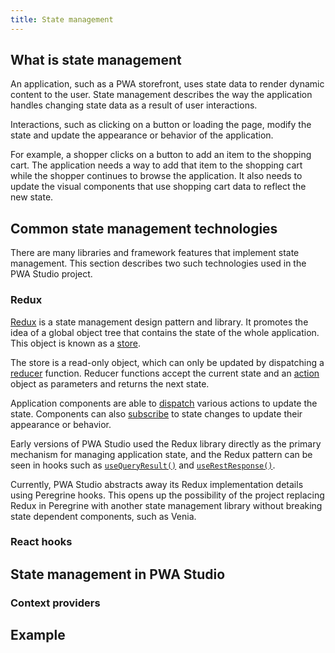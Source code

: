 ```yaml
---
title: State management
---
```


## What is state management

An application, such as a PWA storefront, uses state data to render dynamic content to the user.
State management describes the way the application handles changing state data as a result of user interactions.

Interactions, such as clicking on a button or loading the page, modify the state and update the appearance or behavior of the application.

For example, a shopper clicks on a button to add an item to the shopping cart.
The application needs a way to add that item to the shopping cart while the shopper continues to browse the application.
It also needs to update the visual components that use shopping cart data to reflect the new state.

## Common state management technologies

There are many libraries and framework features that implement state management.
This section describes two such technologies used in the PWA Studio project.

### Redux

[Redux][] is a state management design pattern and library.
It promotes the idea of a global object tree that contains the state of the whole application.
This object is known as a [store][].

The store is a read-only object, which can only be updated by dispatching a [reducer][] function.
Reducer functions accept the current state and an [action][] object as parameters and returns the next state.

Application components are able to [dispatch][] various actions to update the state.
Components can also [subscribe][] to state changes to update their appearance or behavior.

Early versions of PWA Studio used the Redux library directly as the primary mechanism for managing application state,
and the Redux pattern can be seen in hooks such as [`useQueryResult()`][] and [`useRestResponse()`][].

Currently, PWA Studio abstracts away its Redux implementation details using Peregrine hooks.
This opens up the possibility of the project replacing Redux in Peregrine with another state management library without breaking state dependent components, such as Venia.

### React hooks



## State management in PWA Studio

### Context providers

## Example

[redux]: https://redux.js.org/introduction/getting-started
[store]: https://redux.js.org/glossary#store
[reducer]: https://redux.js.org/glossary#reducer
[action]: https://redux.js.org/basics/actions
[dispatch]: https://redux.js.org/api/store#dispatchaction
[subscribe]: https://redux.js.org/api/store#subscribelistener
[`usequeryresult()`]: https://github.com/magento/pwa-studio/blob/develop/packages/peregrine/lib/hooks/useQueryResult.js
[`userestresponse()`]: https://github.com/magento/pwa-studio/blob/develop/packages/peregrine/lib/hooks/useRestResponse.js